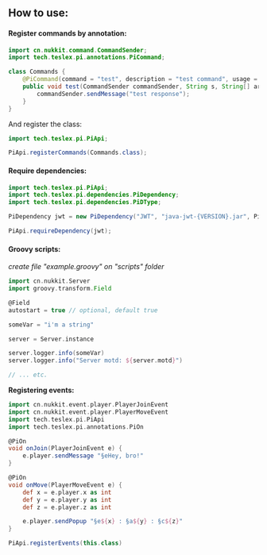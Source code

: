 ## How to use:

#### Register commands by annotation:

```java
import cn.nukkit.command.CommandSender;
import tech.teslex.pi.annotations.PiCommand;

class Commands {
	@PiCommand(command = "test", description = "test command", usage = "usage test", aliases = {"text"}, permissions = {"testplugin.test.use"})
	public void test(CommandSender commandSender, String s, String[] args) {
		commandSender.sendMessage("test response");
	}
}
```
And register the class:
```java
import tech.teslex.pi.PiApi;

PiApi.registerCommands(Commands.class);
```


#### Require dependencies:
```java
import tech.teslex.pi.PiApi;
import tech.teslex.pi.dependencies.PiDependency;
import tech.teslex.pi.dependencies.PiDType;

PiDependency jwt = new PiDependency("JWT", "java-jwt-{VERSION}.jar", PiDType.LIBRARY, "3.3.0", "http://central.maven.org/maven2/com/auth0/java-jwt/{VERSION}/java-jwt-{VERSION}.jar"); 

PiApi.requireDependency(jwt);
```


#### Groovy scripts:
*create file "example.groovy" on "scripts" folder*
```groovy
import cn.nukkit.Server
import groovy.transform.Field

@Field
autostart = true // optional, default true

someVar = "i'm a string"

server = Server.instance

server.logger.info(someVar)
server.logger.info("Server motd: ${server.motd}")

// ... etc.

```

**Registering events:**

```groovy
import cn.nukkit.event.player.PlayerJoinEvent
import cn.nukkit.event.player.PlayerMoveEvent
import tech.teslex.pi.PiApi
import tech.teslex.pi.annotations.PiOn

@PiOn
void onJoin(PlayerJoinEvent e) {
	e.player.sendMessage "§eHey, bro!"
}

@PiOn
void onMove(PlayerMoveEvent e) {
	def x = e.player.x as int
	def y = e.player.y as int
	def z = e.player.z as int

	e.player.sendPopup "§e${x} : §a${y} : §c${z}"
}

PiApi.registerEvents(this.class)

```
